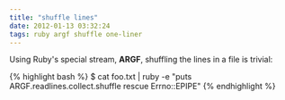 ```yaml
---
title: "shuffle lines"
date: 2012-01-13 03:32:24
tags: ruby argf shuffle one-liner
---
```


<p>
Using Ruby's special stream, <b><span class="mono">ARGF</span></b>, shuffling the lines in a file is trivial:

{% highlight bash %}
$ cat foo.txt | 
ruby -e "puts ARGF.readlines.collect.shuffle rescue Errno::EPIPE"
{% endhighlight %}
</p>
